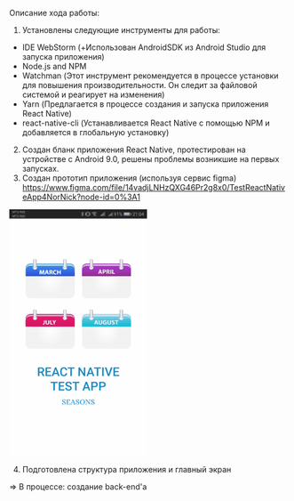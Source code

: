 Описание хода работы:
1) Установлены следующие инструменты для работы:
- IDE WebStorm (+Использован AndroidSDK из Android Studio для запуска приложения)
- Node.js and NPM
- Watchman (Этот инструмент рекомендуется в процессе установки для повышения производительности. Он следит за файловой системой и реагирует на изменения)
- Yarn (Предлагается в процессе создания и запуска приложения React Native)
- react-native-cli (Устанавливается React Native c помощью NPM и добавляется в глобальную установку)
2) Создан бланк приложения React Native, протестирован на устройстве с Android 9.0, решены проблемы возникшие на первых запусках.
3) Создан прототип приложения (используя сервис figma) https://www.figma.com/file/14vadjLNHzQXG46Pr2g8x0/TestReactNativeApp4NorNick?node-id=0%3A1

![Screenshot](gitHubResources/prototype.gif)

4) Подготовлена структура приложения и главный экран

=> В процессе: создание back-end'а
